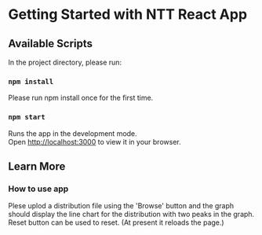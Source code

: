 # Getting Started with NTT React App

## Available Scripts

In the project directory, please run:

### `npm install`

Please run npm install once for the first time.

### `npm start`

Runs the app in the development mode.\
Open [http://localhost:3000](http://localhost:3000) to view it in your browser.


## Learn More

### How to use app

Plese uplod a distribution file using the 'Browse' button and the graph should display the line chart for the distribution with two peaks in the graph. 
Reset button can be used to reset. (At present it reloads the page.)
